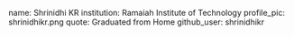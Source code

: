 name: Shrinidhi KR
institution: Ramaiah Institute of Technology
profile_pic: shrinidhikr.png
quote: Graduated from Home
github_user: shrinidhikr